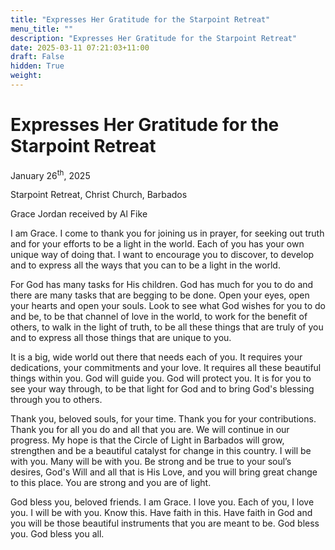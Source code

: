 ```yaml
---
title: "Expresses Her Gratitude for the Starpoint Retreat"
menu_title: ""
description: "Expresses Her Gratitude for the Starpoint Retreat"
date: 2025-03-11 07:21:03+11:00
draft: False
hidden: True
weight:
---
```

# Expresses Her Gratitude for the Starpoint Retreat

January 26<sup>th</sup>, 2025

Starpoint Retreat, Christ Church, Barbados

Grace Jordan received by Al Fike

I am Grace. I come to thank you for joining us in prayer, for seeking out truth and for your efforts to be a light in the world. Each of you has your own unique way of doing that. I want to encourage you to discover, to develop and to express all the ways that you can to be a light in the world.

For God has many tasks for His children. God has much for you to do and there are many tasks that are begging to be done. Open your eyes, open your hearts and open your souls. Look to see what God wishes for you to do and be, to be that channel of love in the world, to work for the benefit of others, to walk in the light of truth, to be all these things that are truly of you and to express all those things that are unique to you.

It is a big, wide world out there that needs each of you. It requires your dedications, your commitments and your love. It requires all these beautiful things within you. God will guide you. God will protect you. It is for you to see your way through, to be that light for God and to bring God's blessing through you to others.

Thank you, beloved souls, for your time. Thank you for your contributions. Thank you for all you do and all that you are. We will continue in our progress. My hope is that the Circle of Light in Barbados will grow, strengthen and be a beautiful catalyst for change in this country. I will be with you. Many will be with you. Be strong and be true to your soul’s desires, God's Will and all that is His Love, and you will bring great change to this place. You are strong and you are of light.

God bless you, beloved friends. I am Grace. I love you. Each of you, I love you. I will be with you. Know this. Have faith in this. Have faith in God and you will be those beautiful instruments that you are meant to be. God bless you. God bless you all.

